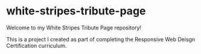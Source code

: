 # white-stripes-tribute-page

Welcome to my White Stripes Tribute Page repository! 

This is a project I created as part of completing the Responsive Web Deisgn Certification curriculum. 
